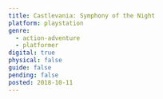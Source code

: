 ```yaml
---
title: Castlevania: Symphony of the Night
platform: playstation
genre:
  - action-adventure
  - platformer
digital: true
physical: false
guide: false
pending: false
posted: 2018-10-11
---
```

